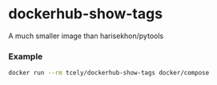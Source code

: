 # dockerhub-show-tags
A much smaller image than harisekhon/pytools

### Example
```sh
docker run --rm tcely/dockerhub-show-tags docker/compose
```
